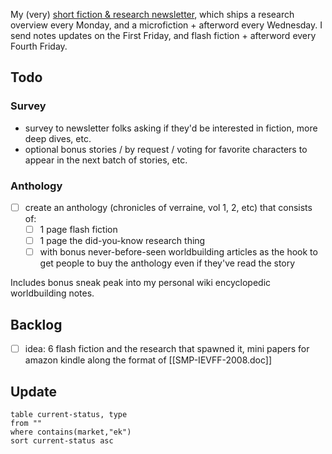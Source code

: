 My (very) [short fiction & research newsletter](http://newsletter.eleanorkonik.com/), which ships a research overview every Monday, and a microfiction + afterword every Wednesday. I send notes updates on the First Friday, and flash fiction + afterword every Fourth Friday. 

## Todo

### Survey

- survey to newsletter folks asking if they'd be interested in fiction, more deep dives, etc. 
- optional bonus stories / by request / voting for favorite characters to appear  in the next batch of stories, etc. 

### Anthology

- [ ] create an anthology (chronicles of verraine, vol 1, 2, etc) that consists of:
	- [ ] 1 page flash fiction
	- [ ] 1 page the did-you-know research thing
	- [ ] with bonus never-before-seen worldbuilding articles as the hook to get people to buy the anthology even if they've read the story

Includes bonus sneak peak into my personal wiki encyclopedic worldbuilding notes. 

## Backlog

- [ ] idea: 6 flash fiction and the research that spawned it, mini papers for amazon kindle along the format of [[SMP-IEVFF-2008.doc]]

## Update

 ```dataview
table current-status, type
from ""
where contains(market,"ek")
sort current-status asc
```
